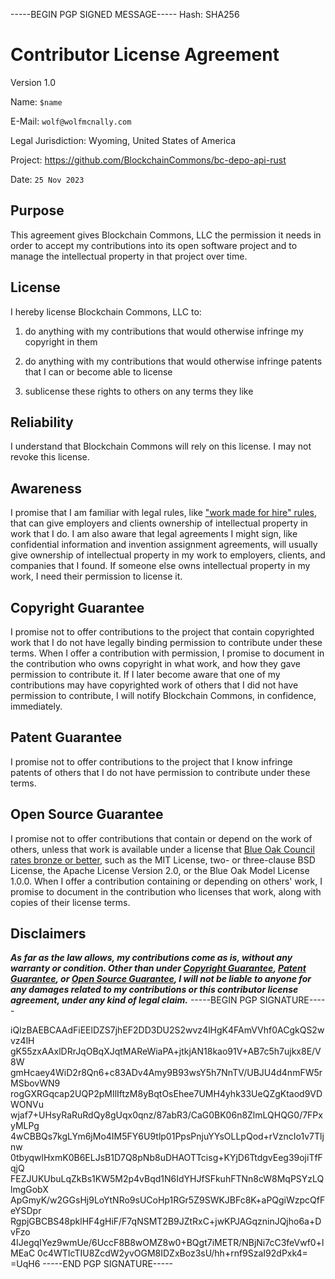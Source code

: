 -----BEGIN PGP SIGNED MESSAGE-----
Hash: SHA256

# Contributor License Agreement

Version 1.0

Name: `$name`

E-Mail: `wolf@wolfmcnally.com`

Legal Jurisdiction: Wyoming, United States of America

Project: https://github.com/BlockchainCommons/bc-depo-api-rust

Date: `25 Nov 2023`

## Purpose

This agreement gives Blockchain Commons, LLC the permission it needs in order to accept my contributions into its open software project and to manage the intellectual property in that project over time.

## License

I hereby license Blockchain Commons, LLC to:

1.  do anything with my contributions that would otherwise infringe my copyright in them

2.  do anything with my contributions that would otherwise infringe patents that I can or become able to license

3.  sublicense these rights to others on any terms they like

## Reliability

I understand that Blockchain Commons will rely on this license.  I may not revoke this license.

## Awareness

I promise that I am familiar with legal rules, like ["work made for hire" rules](http://worksmadeforhire.com), that can give employers and clients ownership of intellectual property in work that I do.  I am also aware that legal agreements I might sign, like confidential information and invention assignment agreements, will usually give ownership of intellectual property in my work to employers, clients, and companies that I found.  If someone else owns intellectual property in my work, I need their permission to license it.

## Copyright Guarantee

I promise not to offer contributions to the project that contain copyrighted work that I do not have legally binding permission to contribute under these terms.  When I offer a contribution with permission, I promise to document in the contribution who owns copyright in what work, and how they gave permission to contribute it.  If I later become aware that one of my contributions may have copyrighted work of others that I did not have permission to contribute, I will notify Blockchain Commons, in confidence, immediately.

## Patent Guarantee

I promise not to offer contributions to the project that I know infringe patents of others that I do not have permission to contribute under these terms.

## Open Source Guarantee

I promise not to offer contributions that contain or depend on the work of others, unless that work is available under a license that [Blue Oak Council rates bronze or better](https://blueoakconcil.org/list), such as the MIT License, two- or three-clause BSD License, the Apache License Version 2.0, or the Blue Oak Model License 1.0.0.  When I offer a contribution containing or depending on others' work, I promise to document in the contribution who licenses that work, along with copies of their license terms.

## Disclaimers

***As far as the law allows, my contributions come as is, without any warranty or condition.  Other than under [Copyright Guarantee](#copyright-guarantee), [Patent Guarantee](#patent-guarantee), or [Open Source Guarantee](#open-source-guarantee), I will not be liable to anyone for any damages related to my contributions or this contributor license agreement, under any kind of legal claim.***
-----BEGIN PGP SIGNATURE-----

iQIzBAEBCAAdFiEElDZS7jhEF2DD3DU2S2wvz4lHgK4FAmVVhf0ACgkQS2wvz4lH
gK55zxAAxlDRrJqOBqXJqtMAReWiaPA+jtkjAN18kao91V+AB7c5h7ujkx8E/V8W
gmHcaey4WiD2r8Qn6+c83ADv4Amy9B93wsY5h7NnTV/UBJU4d4nmFW5rMSbovWN9
rogGXRGqcap2UQP2pMIlIftzM8yBqtOsEhee7UMH4yhk33UeQZgKtaod9VDWONVu
wjaf7+UHsyRaRuRdQy8gUqx0qnz/87abR3/CaG0BK06n8ZlmLQHQG0/7FPxyMLPg
4wCBBQs7kgLYm6jMo4IM5FY6U9tlp01PpsPnjuYYsOLLpQod+rVzncIo1v7Tljnw
0tbyqwlHxmK0B6ELJsB1D7Q8pNb8uDHAOTTcisg+KYjD6TtdgvEeg39ojiTfFqjQ
FEZJUKUbuLqZkBs1KW5M2p4vBqd1N6IdYHJfSFkuhFTNn8cW8MqPSYzLQlmgGobX
ApGmyK/w2GGsHj9LoYtNRo9sUCoHp1RGr5Z9SWKJBFc8K+aPQgiWzpcQfFeYSDpr
RgpjGBCBS48pklHF4gHiF/F7qNSMT2B9JZtRxC+jwKPJAGqzninJQjho6a+DvFzo
4IJegqIYez9wmUe/6UccF8B8wOMZ8w0+BQgt7iMETR/NBjNi7cC3feVwf0+lMEaC
0c4WTIcTIU8ZcdW2yvOGM8IDZxBoz3sU/hh+rnf9SzaI92dPxk4=
=UqH6
-----END PGP SIGNATURE-----
